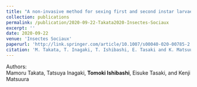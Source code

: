 ```yaml
---
title: "A non-invasive method for sexing first and second instar larvae of termites using external morphology"
collection: publications
permalink: /publication/2020-09-22-Takata2020-Insectes-Sociaux
excerpt: ''
date: 2020-09-22
venue: 'Insectes Sociaux'
paperurl: 'http://link.springer.com/article/10.1007/s00040-020-00785-2'
citation: 'M. Takata, T. Inagaki, T. Ishibashi, E. Tasaki and K. Matsuura &quot;A non-invasive method for sexing first and second instar larvae of termites using external morphology.&quot; <i>Insectes Sociaux</i> 2020. <b>in press</b>'
---
```


Authors:  
Mamoru Takata, Tatsuya Inagaki, **Tomoki Ishibashi**, Eisuke Tasaki, and Kenji Matsuura
